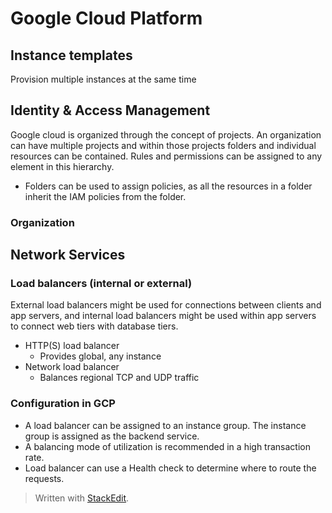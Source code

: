 # Google Cloud Platform

## Instance templates

Provision multiple instances at the same time

## Identity & Access Management

Google cloud is organized through the concept of projects. An organization can have multiple projects and within those projects folders and individual resources can be contained. Rules and permissions can be assigned to any element in this hierarchy. 
- Folders can be used to assign policies, as all the resources in a folder inherit the IAM policies from the folder.

### Organization

## Network Services

### Load balancers (internal or external)

External load balancers might be used for connections between clients and app servers, and internal load balancers might be used within app servers to connect web tiers with database tiers.

- HTTP(S) load balancer
	- Provides global, any instance
- Network load balancer
	- Balances regional TCP and UDP traffic

### Configuration in GCP

- A load balancer can be assigned to an instance group. The instance group is assigned as the backend service.
- A balancing mode of utilization is recommended in a high transaction rate.
- Load balancer can use a Health check to determine where to route the requests.

> Written with [StackEdit](https://stackedit.io/).
<!--stackedit_data:
eyJoaXN0b3J5IjpbNDM5MTQxNzgxLDExNzA3NTI1ODMsLTU0ND
I0NzE1NSwtODUxNTEzNjQ5LDc0NTM5ODY4MF19
-->